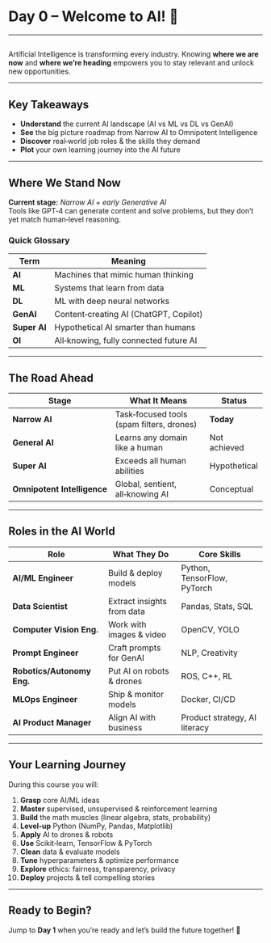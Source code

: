 # Day 0 – Welcome to AI! 🚀
---
## 
Artificial Intelligence is transforming every industry. Knowing **where we are now** and **where we’re heading** empowers you to stay relevant and unlock new opportunities.

---

## Key Takeaways
- **Understand** the current AI landscape (AI vs ML vs DL vs GenAI)  
- **See** the big picture roadmap from Narrow AI to Omnipotent Intelligence  
- **Discover** real‑world job roles & the skills they demand  
- **Plot** your own learning journey into the AI future  

---

## Where We Stand Now
**Current stage:** *Narrow AI + early Generative AI*  
Tools like GPT‑4 can generate content and solve problems, but they don’t yet match human‑level reasoning.

### Quick Glossary
| Term | Meaning |
|------|---------|
| **AI** | Machines that mimic human thinking |
| **ML** | Systems that learn from data |
| **DL** | ML with deep neural networks |
| **GenAI** | Content‑creating AI (ChatGPT, Copilot) |
| **Super AI** | Hypothetical AI smarter than humans |
| **OI** | All‑knowing, fully connected future AI |

---

## The Road Ahead

| Stage | What It Means | Status |
|-------|---------------|--------|
| **Narrow AI** | Task‑focused tools (spam filters, drones) | **Today** |
| **General AI** | Learns any domain like a human | Not achieved |
| **Super AI** | Exceeds all human abilities | Hypothetical |
| **Omnipotent Intelligence** | Global, sentient, all‑knowing AI | Conceptual |

---

## Roles in the AI World

| Role | What They Do | Core Skills |
|------|--------------|-------------|
| **AI/ML Engineer** | Build & deploy models | Python, TensorFlow, PyTorch |
| **Data Scientist** | Extract insights from data | Pandas, Stats, SQL |
| **Computer Vision Eng.** | Work with images & video | OpenCV, YOLO |
| **Prompt Engineer** | Craft prompts for GenAI | NLP, Creativity |
| **Robotics/Autonomy Eng.** | Put AI on robots & drones | ROS, C++, RL |
| **MLOps Engineer** | Ship & monitor models | Docker, CI/CD |
| **AI Product Manager** | Align AI with business | Product strategy, AI literacy |

---

## Your Learning Journey
During this course you will:

1. **Grasp** core AI/ML ideas  
2. **Master** supervised, unsupervised & reinforcement learning  
3. **Build** the math muscles (linear algebra, stats, probability)  
4. **Level‑up** Python (NumPy, Pandas, Matplotlib)  
5. **Apply** AI to drones & robots  
6. **Use** Scikit‑learn, TensorFlow & PyTorch  
7. **Clean** data & evaluate models  
8. **Tune** hyperparameters & optimize performance  
9. **Explore** ethics: fairness, transparency, privacy  
10. **Deploy** projects & tell compelling stories  

---

## Ready to Begin?
Jump to **Day 1** when you’re ready and let’s build the future together! 🌟
